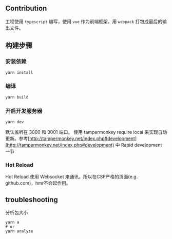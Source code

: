 Contribution
--------------
工程使用 `typescript` 编写，使用 `vue` 作为前端框架，用 `webpack` 打包成最后的输出文件。
## 构建步骤
### 安装依赖
```shell
yarn install
```

### 编译
```
yarn build
```

### 开启开发服务器
```
yarn dev
```
默认监听在 3000 和 3001 端口。
使用 tampermonkey require local 来实现自动更新。参考[http://tampermonkey.net/index.php#development](http://tampermonkey.net/index.php#development) 中 Rapid development 一节

### Hot Reload
Hot Reload 使用 Websocket 来通讯。所以在CSP严格的页面(e.g. github.com)，hmr不会起作用。

## troubleshooting
分析包大小
```shell
yarn a
# or
yarn analyze
```
